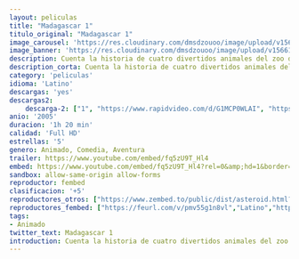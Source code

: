 ```yaml
---
layout: peliculas
title: "Madagascar 1"
titulo_original: "Madagascar 1"
image_carousel: 'https://res.cloudinary.com/dmsdzouoo/image/upload/v1566184327/MADAGASCAR1POSTER-min_xmr2on.jpg'
image_banner: 'https://res.cloudinary.com/dmsdzouoo/image/upload/v1566184332/madagascar1-min_vl2db3.jpg'
description: Cuenta la historia de cuatro divertidos animales del zoo de Central Park, Nueva York, (Alex el león, Marty la cebra, Gloria la hipopótamo y Melman la jirafa). Llevan toda su vida encerrados en cautividad sin poder experiemtnar el sabor de la libertad y se han propuesto idear un plan para salir de allí juntos. Un día, una serie de casualidades les llevan a lograr lo que tanto ansiaban y huyen de aquel lugar. Terminan en plena naturaleza, concretamente en la idílica isla de Madagascar. Allí descubrirán, a base de apasionantes aventuras, que la vida salvaje es muy diferente a lo que ellos pensaban y que vivir en libertad no es tan fácil como imaginaban.
description_corta: Cuenta la historia de cuatro divertidos animales del zoo de Central Park, Nueva York, (Alex el león, Marty la cebra, Gloria la hipopótamo y Melman la jirafa). Llevan toda su vida encerrados en cautividad sin poder experiemtnar el sabor de la libertad y se han propuesto idear un plan para salir de..
category: 'peliculas'
idioma: 'Latino'
descargas: 'yes'
descargas2:
    descarga-2: ["1", "https://www.rapidvideo.com/d/G1MCP0WLAI", "https://www.google.com/s2/favicons?domain=www.rapidvideo.com","RapidVideo","https://res.cloudinary.com/imbriitneysam/image/upload/v1541473684/mexico.png", "Latino", "Full HD"]
anio: '2005'
duracion: '1h 20 min'
calidad: 'Full HD'
estrellas: '5'
genero: Animado, Comedia, Aventura
trailer: https://www.youtube.com/embed/fq5zU9T_Hl4
embed: https://www.youtube.com/embed/fq5zU9T_Hl4?rel=0&amp;hd=1&border=0&wmode=opaque&enablejsapi=1&modestbranding=1&controls=1&showinfo=1
sandbox: allow-same-origin allow-forms
reproductor: fembed
clasificacion: '+5'
reproductores_otros: ["https://www.zembed.to/public/dist/asteroid.html?id=77d311f8cc4aadf08ad39012827c5c02&title=Madagascar","Latino","https://gdriveplayer.me/embed2.php?link=Hfft2OPwYJCXWKBUHh23UARLzAkkhVmFdm01lXgHtvvBzDIxf3%252BZeGnr%252F6CFxVXFq6xaNDsj%252BBUZlawuQHyEM6WiQDw%252BdRx4uXinSWnrLxA5X4jxM%252Fax2aa6h5lv%252FSJg3Rlp4ntDhUzpqVH0R2I279D8Pr9hnI4WAWueBdv5hJFHgA0V%252Bkzd86F1Kuni4%252FnDmMHgrwZWeAucqN1pDT7jPG","Latino"]
reproductores_fembed: ["https://feurl.com/v/pmv55g1n8vl","Latino","https://pelispng.online/v/4dvjze8-5yo","Latino"]
tags:
- Animado
twitter_text: Madagascar 1
introduction: Cuenta la historia de cuatro divertidos animales del zoo de Central Park, Nueva York, (Alex el león, Marty la cebra, Gloria la hipopótamo y Melman la jirafa). Llevan toda su vida encerrados en cautividad sin poder experiemtnar el sabor de la libertad y se han propuesto idear un plan para salir de..
---
```












